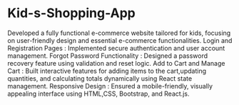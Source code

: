 # Kid-s-Shopping-App
Developed a fully functional e-commerce website tailored for kids, focusing on user-friendly design and essential e-commerce functionalities.
Login and Registration Pages : Implemented secure authentication and user account management.
Forgot Password Functionality : Designed a password recovery feature using validation and reset logic.
Add to Cart and Manage Cart : Built interactive features for adding items to the cart,updating quantities, and calculating totals dynamically using React state management.
Responsive Design : Ensured a mobile-friendly, visually appealing interface using HTML,CSS, Bootstrap, and React.js.
